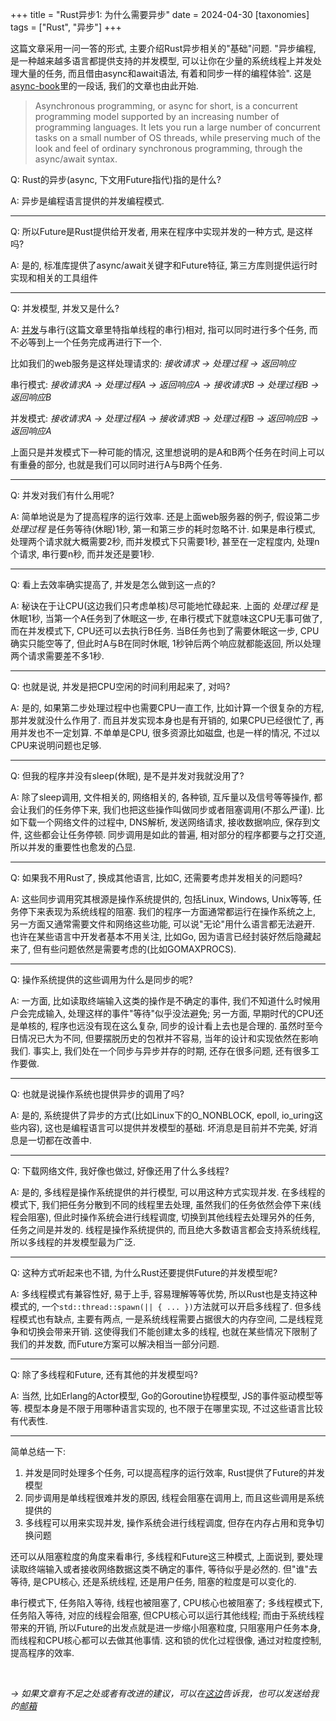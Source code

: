 +++
title = "Rust异步1: 为什么需要异步"
date = 2024-04-30
[taxonomies]
tags = ["Rust", "异步"]
+++

这篇文章采用一问一答的形式, 主要介绍Rust异步相关的"基础"问题. "异步编程, 是一种越来越多语言都提供支持的并发模型, 可以让你在少量的系统线程上并发处理大量的任务, 而且借由async和await语法, 有着和同步一样的编程体验". 这是[async-book](https://rust-lang.github.io/async-book/01_getting_started/02_why_async.html#why-async)里的一段话, 我们的文章也由此开始.

<!-- more -->

> Asynchronous programming, or async for short, is a concurrent programming model supported by an increasing number of programming languages. It lets you run a large number of concurrent tasks on a small number of OS threads, while preserving much of the look and feel of ordinary synchronous programming, through the async/await syntax.

Q: Rust的异步(async, 下文用Future指代)指的是什么?

A: 异步是编程语言提供的并发编程模式.

---

Q: 所以Future是Rust提供给开发者, 用来在程序中实现并发的一种方式, 是这样吗?

A: 是的, 标准库提供了async/await关键字和Future特征, 第三方库则提供运行时实现和相关的工具组件

---

Q: 并发模型, 并发又是什么?

A: [并发](https://en.wikipedia.org/wiki/Concurrent_computing)与串行(这篇文章里特指单线程的串行)相对, 指可以同时进行多个任务, 而不必等到上一个任务完成再进行下一个. 

比如我们的web服务是这样处理请求的: *接收请求 -> 处理过程 -> 返回响应*

串行模式: *接收请求A -> 处理过程A -> 返回响应A -> 接收请求B -> 处理过程B -> 返回响应B*

并发模式: *接收请求A -> 处理过程A -> 接收请求B -> 处理过程B -> 返回响应B -> 返回响应A*

上面只是并发模式下一种可能的情况, 这里想说明的是A和B两个任务在时间上可以有重叠的部分, 也就是我们可以同时进行A与B两个任务.

---

Q: 并发对我们有什么用呢?

A: 简单地说是为了提高程序的运行效率. 还是上面web服务器的例子, 假设第二步 *处理过程* 是任务等待(休眠)1秒, 第一和第三步的耗时忽略不计. 如果是串行模式, 处理两个请求就大概需要2秒, 而并发模式下只需要1秒, 甚至在一定程度内, 处理n个请求, 串行要n秒, 而并发还是要1秒.

---

Q: 看上去效率确实提高了, 并发是怎么做到这一点的?

A: 秘诀在于让CPU(这边我们只考虑单核)尽可能地忙碌起来. 上面的 *处理过程* 是休眠1秒, 当第一个A任务到了休眠这一步, 在串行模式下就意味这CPU无事可做了, 而在并发模式下, CPU还可以去执行B任务. 当B任务也到了需要休眠这一步, CPU确实只能空等了, 但此时A与B在同时休眠, 1秒钟后两个响应就都能返回, 所以处理两个请求需要差不多1秒. 

---

Q: 也就是说, 并发是把CPU空闲的时间利用起来了, 对吗?

A: 是的, 如果第二步处理过程中也需要CPU一直工作, 比如计算一个很复杂的方程, 那并发就没什么作用了. 而且并发实现本身也是有开销的, 如果CPU已经很忙了, 再用并发也不一定划算. 不单单是CPU, 很多资源比如磁盘, 也是一样的情况, 不过以CPU来说明问题也足够.

---

Q: 但我的程序并没有sleep(休眠), 是不是并发对我就没用了?

A: 除了sleep调用, 文件相关的, 网络相关的, 各种锁, 互斥量以及信号等等操作, 都会让我们的任务停下来, 我们也把这些操作叫做同步或者阻塞调用(不那么严谨). 比如下载一个网络文件的过程中, DNS解析, 发送网络请求, 接收数据响应, 保存到文件, 这些都会让任务停顿. 同步调用是如此的普遍, 相对部分的程序都要与之打交道, 所以并发的重要性也愈发的凸显.

---

Q: 如果我不用Rust了, 换成其他语言, 比如C, 还需要考虑并发相关的问题吗?

A: 这些同步调用究其根源是操作系统提供的, 包括Linux, Windows, Unix等等, 任务停下来表现为系统线程的阻塞. 我们的程序一方面通常都运行在操作系统之上, 另一方面又通常需要文件和网络这些功能, 可以说"无论"用什么语言都无法避开. 也许在某些语言中开发者基本不用关注, 比如Go, 因为语言已经封装好然后隐藏起来了, 但有些问题依然是需要考虑的(比如GOMAXPROCS).

---

Q: 操作系统提供的这些调用为什么是同步的呢?

A: 一方面, 比如读取终端输入这类的操作是不确定的事件, 我们不知道什么时候用户会完成输入, 处理这样的事件"等待"似乎没法避免; 另一方面, 早期时代的CPU还是单核的, 程序也远没有现在这么复杂, 同步的设计看上去也是合理的. 虽然时至今日情况已大为不同, 但要摆脱历史的包袱并不容易, 当年的设计和实现依然在影响我们. 事实上, 我们处在一个同步与异步并存的时期, 还存在很多问题, 还有很多工作要做.

---

Q: 也就是说操作系统也提供异步的调用了吗?

A: 是的, 系统提供了异步的方式(比如Linux下的O_NONBLOCK, epoll, io_uring这些内容), 这也是编程语言可以提供并发模型的基础. 坏消息是目前并不完美, 好消息是一切都在改善中.

---

Q: 下载网络文件, 我好像也做过, 好像还用了什么多线程?

A: 是的, 多线程是操作系统提供的并行模型, 可以用这种方式实现并发. 在多线程的模式下, 我们把任务分散到不同的线程里去处理, 虽然我们的任务依然会停下来(线程会阻塞), 但此时操作系统会进行线程调度, 切换到其他线程去处理另外的任务, 任务之间是并发的. 线程是操作系统提供的, 而且绝大多数语言都会支持系统线程, 所以多线程的并发模型最为广泛.

---

Q: 这种方式听起来也不错, 为什么Rust还要提供Future的并发模型呢?

A: 多线程模式有兼容性好, 易于上手, 容易理解等等优势, 所以Rust也是支持这种模式的, 一个`std::thread::spawn(|| { ... })`方法就可以开启多线程了. 但多线程模式也有缺点, 主要有两点, 一是系统线程需要占据很大的内存空间, 二是线程竞争和切换会带来开销. 这使得我们不能创建太多的线程, 也就在某些情况下限制了我们的并发数, 而Future方案可以解决相当一部分问题.

---

Q: 除了多线程和Future, 还有其他的并发模型吗?

A: 当然, 比如Erlang的Actor模型, Go的Goroutine协程模型, JS的事件驱动模型等等. 模型本身是不限于用哪种语言实现的, 也不限于在哪里实现, 不过这些语言比较有代表性.

---

简单总结一下:

1. 并发是同时处理多个任务, 可以提高程序的运行效率, Rust提供了Future的并发模型
2. 同步调用是单线程很难并发的原因, 线程会阻塞在调用上, 而且这些调用是系统提供的
3. 多线程可以用来实现并发, 操作系统会进行线程调度, 但存在内存占用和竞争切换问题

还可以从阻塞粒度的角度来看串行, 多线程和Future这三种模式, 上面说到, 要处理读取终端输入或者接收网络数据这类不确定的事件, 等待似乎是必然的. 但"谁"去等待, 是CPU核心, 还是系统线程, 还是用户任务, 阻塞的粒度是可以变化的.

串行模式下, 任务陷入等待, 线程也被阻塞了, CPU核心也被阻塞了; 多线程模式下, 任务陷入等待, 对应的线程会阻塞, 但CPU核心可以运行其他线程; 而由于系统线程带来的开销, 所以Future的出发点就是进一步缩小阻塞粒度, 只阻塞用户任务本身, 而线程和CPU核心都可以去做其他事情. 这和锁的优化过程很像, 通过对粒度控制, 提高程序的效率.

</br>

*-> 如果文章有不足之处或者有改进的建议，可以在[这边](https://github.com/dlzht/dlzht.github.io/discussions/5)告诉我，也可以发送给我的[邮箱](mailto:dlzht@protonmail.com)*